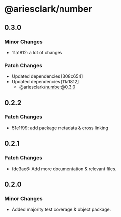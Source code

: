 # @ariesclark/number

## 0.3.0

### Minor Changes

- 11a1812: a lot of changes

### Patch Changes

- Updated dependencies [308c654]
- Updated dependencies [11a1812]
  - @ariesclark/number@0.3.0

## 0.2.2

### Patch Changes

- 51e1f99: add package metadata & cross linking

## 0.2.1

### Patch Changes

- fdc3ae6: Add more documentation & relevant files.

## 0.2.0

### Minor Changes

- Added majority test coverage & object package.

